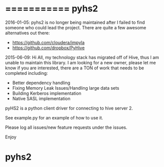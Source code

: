===========
pyhs2
===========
2016-01-05: pyhs2 is no longer being maintained after I failed to find someone who could lead the project. There are quite a few awesome alternatives out there:
* https://github.com/cloudera/impyla
* https://github.com/dropbox/PyHive


2015-06-09: Hi All, my technology stack has migrated off of Hive, thus I am unable to maintain this library. I am looking for a new owner, please let me know if you are interested, there are a TON of work that needs to be completed including:
- Better dependency handling
- Fixing Memory Leak Issues/Handling large data sets
- Building Kerberos implementation
- Native SASL implementation

pyHS2 is a python client driver for connecting to hive server 2.

See example.py for an example of how to use it.

Please log all issues/new feature requests under the issues.

Enjoy
# pyhs2
